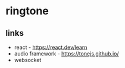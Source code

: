 # ringtone

## links
- react - https://react.dev/learn
- audio framework - https://tonejs.github.io/
- websocket
